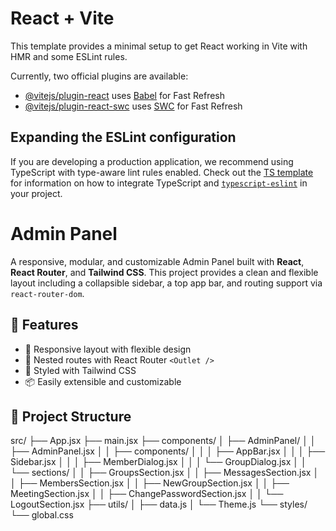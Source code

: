 # React + Vite

This template provides a minimal setup to get React working in Vite with HMR and some ESLint rules.

Currently, two official plugins are available:

- [@vitejs/plugin-react](https://github.com/vitejs/vite-plugin-react/blob/main/packages/plugin-react) uses [Babel](https://babeljs.io/) for Fast Refresh
- [@vitejs/plugin-react-swc](https://github.com/vitejs/vite-plugin-react/blob/main/packages/plugin-react-swc) uses [SWC](https://swc.rs/) for Fast Refresh

## Expanding the ESLint configuration

If you are developing a production application, we recommend using TypeScript with type-aware lint rules enabled. Check out the [TS template](https://github.com/vitejs/vite/tree/main/packages/create-vite/template-react-ts) for information on how to integrate TypeScript and [`typescript-eslint`](https://typescript-eslint.io) in your project.

# Admin Panel

A responsive, modular, and customizable Admin Panel built with **React**, **React Router**, and **Tailwind CSS**. This project provides a clean and flexible layout including a collapsible sidebar, a top app bar, and routing support via `react-router-dom`.

## 🚀 Features

- 📐 Responsive layout with flexible design
- 🔁 Nested routes with React Router `<Outlet />`
- 🎨 Styled with Tailwind CSS
- 📦 Easily extensible and customizable

## 🧱 Project Structure

src/
├── App.jsx
├── main.jsx
├── components/
│   ├── AdminPanel/
│   │   ├── AdminPanel.jsx
│   │   ├── components/
│   │   │   ├── AppBar.jsx
│   │   │   ├── Sidebar.jsx
│   │   │   ├── MemberDialog.jsx
│   │   │   └── GroupDialog.jsx
│   │   └── sections/
│   │       ├── GroupsSection.jsx
│   │       ├── MessagesSection.jsx
│   │       ├── MembersSection.jsx
│   │       ├── NewGroupSection.jsx
│   │       ├── MeetingSection.jsx
│   │       ├── ChangePasswordSection.jsx
│   │       └── LogoutSection.jsx
├── utils/
│   ├── data.js
│   └── Theme.js
└── styles/
    └── global.css
